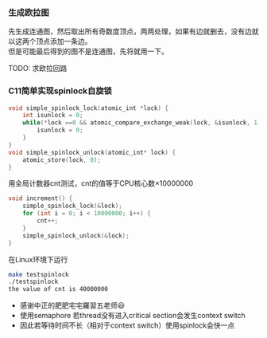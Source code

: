 
### 生成欧拉图
先生成连通图，然后取出所有奇数度顶点，两两处理，如果有边就删去，没有边就以这两个顶点添加一条边。  
但是可能最后得到的图不是连通图，先将就用一下。

TODO: 求欧拉回路

### C11简单实现spinlock自旋锁
```c
void simple_spinlock_lock(atomic_int *lock) {
    int isunlock = 0;
    while(*lock ==0 && atomic_compare_exchange_weak(lock, &isunlock, 1) == 0){
        isunlock = 0;
    }
}
void simple_spinlock_unlock(atomic_int* lock) {
    atomic_store(lock, 0);
}
```
用全局计数器cnt测试，cnt的值等于CPU核心数×10000000
```c
void increment() {
    simple_spinlock_lock(&lock);
    for (int i = 0; i < 10000000; i++) {
        cnt++;
    }
    simple_spinlock_unlock(&lock);
}
```
在Linux环境下运行
```sh
make testspinlock
./testspinlock
the value of cnt is 40000000
```
- 感谢中正的肥肥宅宅羅習五老师😃
- 使用semaphore 若thread没有进入critical section会发生context switch
- 因此若等待时间不长（相对于context switch）使用spinlock会快一点